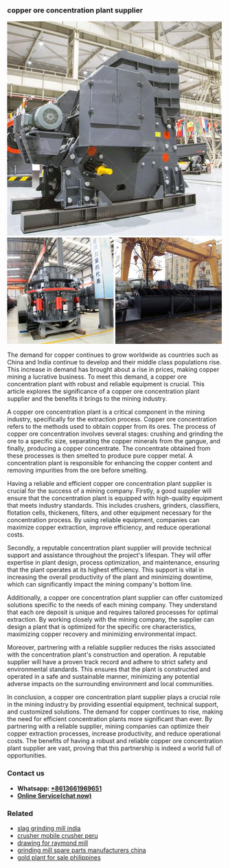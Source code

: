 <h3>copper ore concentration plant supplier</h3><img src='1708499363.jpg' alt=''><p>The demand for copper continues to grow worldwide as countries such as China and India continue to develop and their middle class populations rise. This increase in demand has brought about a rise in prices, making copper mining a lucrative business. To meet this demand, a copper ore concentration plant with robust and reliable equipment is crucial. This article explores the significance of a copper ore concentration plant supplier and the benefits it brings to the mining industry.</p><p>A copper ore concentration plant is a critical component in the mining industry, specifically for the extraction process. Copper ore concentration refers to the methods used to obtain copper from its ores. The process of copper ore concentration involves several stages: crushing and grinding the ore to a specific size, separating the copper minerals from the gangue, and finally, producing a copper concentrate. The concentrate obtained from these processes is then smelted to produce pure copper metal. A concentration plant is responsible for enhancing the copper content and removing impurities from the ore before smelting.</p><p>Having a reliable and efficient copper ore concentration plant supplier is crucial for the success of a mining company. Firstly, a good supplier will ensure that the concentration plant is equipped with high-quality equipment that meets industry standards. This includes crushers, grinders, classifiers, flotation cells, thickeners, filters, and other equipment necessary for the concentration process. By using reliable equipment, companies can maximize copper extraction, improve efficiency, and reduce operational costs.</p><p>Secondly, a reputable concentration plant supplier will provide technical support and assistance throughout the project's lifespan. They will offer expertise in plant design, process optimization, and maintenance, ensuring that the plant operates at its highest efficiency. This support is vital in increasing the overall productivity of the plant and minimizing downtime, which can significantly impact the mining company's bottom line.</p><p>Additionally, a copper ore concentration plant supplier can offer customized solutions specific to the needs of each mining company. They understand that each ore deposit is unique and requires tailored processes for optimal extraction. By working closely with the mining company, the supplier can design a plant that is optimized for the specific ore characteristics, maximizing copper recovery and minimizing environmental impact.</p><p>Moreover, partnering with a reliable supplier reduces the risks associated with the concentration plant's construction and operation. A reputable supplier will have a proven track record and adhere to strict safety and environmental standards. This ensures that the plant is constructed and operated in a safe and sustainable manner, minimizing any potential adverse impacts on the surrounding environment and local communities.</p><p>In conclusion, a copper ore concentration plant supplier plays a crucial role in the mining industry by providing essential equipment, technical support, and customized solutions. The demand for copper continues to rise, making the need for efficient concentration plants more significant than ever. By partnering with a reliable supplier, mining companies can optimize their copper extraction processes, increase productivity, and reduce operational costs. The benefits of having a robust and reliable copper ore concentration plant supplier are vast, proving that this partnership is indeed a world full of opportunities.</p><h3>Contact us</h3><ul><li><strong>Whatsapp:&nbsp;<a href="https://wa.me/8613661969651">+8613661969651</a></strong></li><li><a href="https://swt.shibang-china.com/?git&amp;zhl&amp;copper ore concentration plant supplier"><strong>Online Service(chat now)</strong></a></li></ul><h3>Related</h3><ul><li><a href='slag grinding mill india.md'>slag grinding mill india</a></li><li><a href='crusher mobile crusher peru.md'>crusher mobile crusher peru</a></li><li><a href='drawing for raymond mill.md'>drawing for raymond mill</a></li><li><a href='grinding mill spare parts manufacturers china.md'>grinding mill spare parts manufacturers china</a></li><li><a href='gold plant for sale philippines.md'>gold plant for sale philippines</a></li></ul>